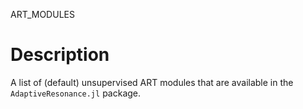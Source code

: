 ART_MODULES

# Description

A list of (default) unsupervised ART modules that are available in the `AdaptiveResonance.jl` package.

